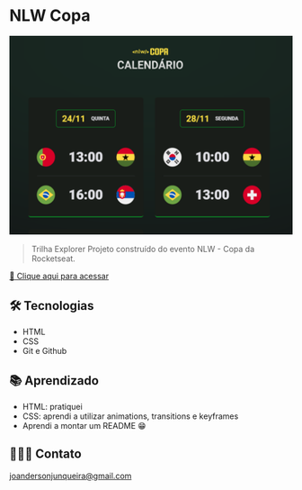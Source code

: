 # NLW Copa

![preview](./Capa.png)

> Trilha Explorer
> Projeto construído do evento NLW - Copa da Rocketseat.

[🔗 Clique aqui para acessar](https://levigtri.github.io/nlw-esports-explorer/)

## 🛠 Tecnologias

- HTML
- CSS
- Git e Github

## 📚 Aprendizado

- HTML: pratiquei
- CSS: aprendi a utilizar animations, transitions e keyframes
- Aprendi a montar um README 😁

## 👨🏻‍💻 Contato

joandersonjunqueira@gmail.com
